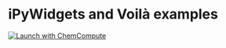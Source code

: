 # iPyWidgets and Voilà examples

[<a href="https://chemcompute.org/jupyterhub_internal/hub/user-redirect/git-pull?repo=https%3A%2F%2Fgithub.com%2Ffevangelista%2FCourse-QuantumChemistryLab&urlpath=tree%2FCourse-QuantumChemistryLab%2F&branch=master" target="_blank"><img src="https://chemcompute.org/img/launch-ChemCompute-blue.svg" alt="Launch with ChemCompute"/></a>](https://chemcompute.org/jupyterhub_internal/hub/user-redirect/git-pull?repo=https%3A%2F%2Fgithub.com%2Ftluchko%2FESCIP-iPyWidgets-Voila-examples&urlpath=lab%2Ftree%2FESCIP-iPyWidgets-Voila-examples%2F&branch=main)
